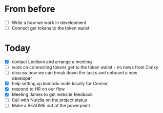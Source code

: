 # From before

- [ ] Write a how we work in development
- [ ] Connect get tokens to the token wallet

# Today

- [x] contact Lenilson and arrange a meeting
- [ ] work on connecting tokens get to the token wallet - no news from Dimxy
- [ ] discuss how we can break down the tasks and onboard a new developer
- [x] help setting up komodo node locally for Connor
- [x] respond to HR on our flow
- [x] Meeting James to get website feedback
- [ ] Call with Nutella on the project status
- [ ] Make a README out of the powerpoint

